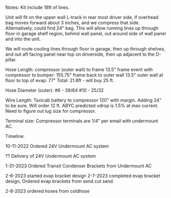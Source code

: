 Notes:
Kit include 18ft of lines.

Unit will fit on the upper wall L-track in rear most driver side, if overhead bag moves forward about 3 inches, and we compress that side.  Alternatively, could find 24" bag.  This will allow running lines up through floor in garage shelf region, behind wall panel, out around side of wall panel and into the unit.

We will route cooling lines through floor in garage, then up through shelves, and out aft facing panel near top on driverside, then up adjacent to the D-pillar.

Hose Length:
compressor (outer wall) to frame 13.5"
frame event with compressor to bumper: 155.75"
frame back to outer wall 13.5"
outer wall at floor to top of evap: 77"
Total: 21.8ft - will buy 25 ft.

Hose Diameter (outer):
#6 - 39/64
#10 - 25/32

Wire Length:
Taxicab battery to compressor 120" with margin.  Adding 24" to be sure.  Will order 12 ft.  ABYC predicted vdrop is 1.5% at max current.  Need to figure out lug size for compressor.

Terminal size:  Compressor terminals are 1/4" per email with undermount AC.


Timeline:


10-11-2022
Ordered 24V Undermount AC system

??
Delivery of 24V Undermount AC system

1-31-2023
Ordered Transit Condenser Brackets from Undermount AC


2-6-2023
started evap bracket design
2-7-2023
completed evap bracket design, Ordered evap brackets from send cut send

2-8-2023
ordered hoses from coldhose
